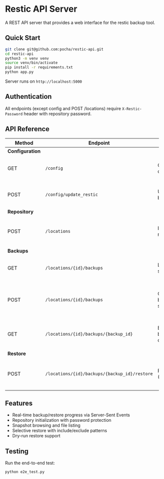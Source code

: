 # Restic API Server

A REST API server that provides a web interface for the restic backup tool.

## Quick Start

```bash
git clone git@github.com:pocha/restic-api.git
cd restic-api
python3 -m venv venv
source venv/bin/activate
pip install -r requirements.txt
python app.py
```

Server runs on `http://localhost:5000`

## Authentication

All endpoints (except config and POST /locations) require `X-Restic-Password` header with repository password.

## API Reference

| Method | Endpoint | Description | (optional) Params | Response |
|--------|----------|-------------|-------------------|----------|
| **Configuration** |
| GET | `/config` | Get current configuration | - | `{"restic_version": "0.16.0", "locations": {...}, "paths": [...]}` |
| POST | `/config/update_restic` | Update restic binary/version | `file` (optional): restic binary file | `{"message": "Restic updated successfully", "version": "0.16.0"}` |
| **Repository** |
| POST | `/locations` | Initialize new repository | `{"location": "/path/to/repo", "password": "pass"}` | `{"message": "Repository initialized successfully", "location_id": "repo"}` |
| **Backups** |
| GET | `/locations/{id}/backups` | List snapshots | Query: `?path=/specific/path` | `[{"snapshot_id": "a1b2c3d4", "date": "2024-01-15", "size": "1.2GB"}]` |
| POST | `/locations/{id}/backups` | Create backup (SSE stream) | `{"path": "/path/to/backup"}` | SSE: `data: {"output": "progress..."}, {"completed": true, "snapshot_id": "..."}` |
| GET | `/locations/{id}/backups/{backup_id}` | Browse backup contents | Query: `?directory_path=/subdir&recursive=true` | `[{"name": "file.txt", "type": "file", "size": 1024, "path": "/file.txt"}]` |
| **Restore** |
| POST | `/locations/{id}/backups/{backup_id}/restore` | Restore data (SSE stream) | `{"target": "/restore/path", "include": [...], "exclude": [...], "dry_run": false}` | SSE: `data: {"output": "restoring..."}, {"completed": true, "success": true}` |

## Features

- Real-time backup/restore progress via Server-Sent Events
- Repository initialization with password protection
- Snapshot browsing and file listing
- Selective restore with include/exclude patterns
- Dry-run restore support

## Testing

Run the end-to-end test:
```bash
python e2e_test.py
```
